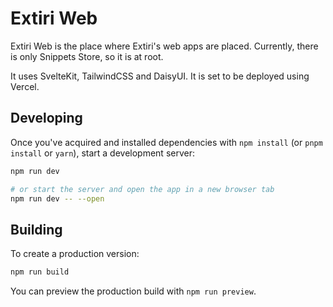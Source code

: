 # Extiri Web

Extiri Web is the place where Extiri's web apps are placed. Currently, there is only Snippets Store, so it is at root.

It uses SvelteKit, TailwindCSS and DaisyUI. It is set to be deployed using Vercel.

## Developing

Once you've acquired and installed dependencies with `npm install` (or `pnpm install` or `yarn`), start a development server:

```bash
npm run dev

# or start the server and open the app in a new browser tab
npm run dev -- --open
```

## Building

To create a production version:

```bash
npm run build
```

You can preview the production build with `npm run preview`.